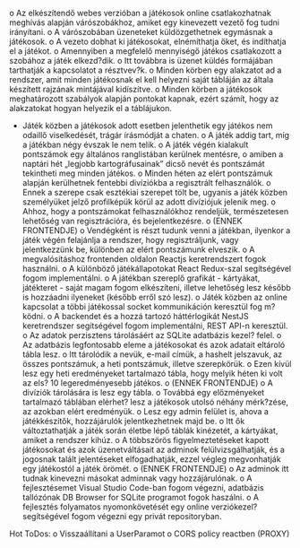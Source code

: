 o  Az elkészítendő webes verzióban a játékosok online csatlakozhatnak meghívás alapján várószobákhoz, amiket egy kinevezett vezető fog tudni irányítani.
o  A várószobában üzeneteket küldözgethetnek egymásnak a játékosok. 
o  A vezeto dobhat ki játékosokat, elnémíthatja őket, és indíthatja el a játékot.
o  Amennyiben a megfelelő mennyiségő játékos csatlakozott a szobához a játék elkezd?dik.
o  Itt továbbra is üzenet küldés formájában tarthatják a kapcsolatot a résztvev?k.
o  Minden körben egy alakzatot ad a rendszer, amit minden játékosnak el kell helyezni saját tábláján az általa készített rajzának mintájával kidíszítve.
o  Minden körben a játékosok meghatározott szabályok alapján pontokat kapnak, ezért számít, hogy az alakzatokat hogyan helyezik el a táblájukon.
-  Játék közben a játékosok adott esetben jelenthetik egy játékos nem odaillő viselkedését, trágár írásmódját a chaten.
o  A játék addig tart, míg a játékban négy évszak le nem telik.
o  A játék végén kialakult pontszámok egy általános ranglistában kerülnek mentésre, 
o  amiben a naptári hét „legjobb kartográfusainak” dicső nevét és pontszámát tekintheti meg minden játékos.
o  Minden héten az elért pontszámuk alapján kerülhetnek fentebbi divíziókba a regisztrált felhasználók.
o  Ennek a szerepe csak esztékiai szerepet tölt be, ugyanis a játék közben személyüket jelző profilképük körül az adott divíziójuk jelenik meg.
o  Ahhoz, hogy a pontszámokat felhasználókhoz rendeljük, természetesen lehetőség van regisztrációra, és bejelentkezésre.
o  (ENNEK FRONTENDJE)
o  Vendégként is részt tudunk venni a játékban, ilyenkor a játék végén felajánlja a rendszer, hogy regisztráljunk, vagy jelentkezzünk be, különben az elért pontszámunk elveszik.
o  A megvalósításhoz frontenden oldalon Reactjs keretrendszert fogok használni. 
o  A különböző játékállapotokat React Redux-szal segítségével fogom implementálni.
o  A játékban szereplő grafikát - kártyákat, játékteret - saját magam fogom elkészíteni, illetve lehetőség lesz később is hozzáadni ilyeneket (később erről szó lesz).
o  Játék közben az online kapcsolat a többi játékossal socket kommunikáción keresztül fog m?ködni. 
o  A backendet és a hozzá tartozó háttérlogikát NestJS keretrendszer segítségével fogom implementálni, REST API-n keresztül.
o  Az adatok perzisztens tárolásáért az SQLite adatbázis kezel? felel. 
o  Az adatbázis legfontosabb eleme a játékosokat és azok adatait eltároló tábla lesz.
o  Itt tárolódik a nevük, e-mail címük, a hashelt jelszavuk, az összes pontszámuk, a heti pontszámuk, illetve szerepkörük.
o  Ezen kívül lesz egy heti eredményeket tartalmazó tábla, hogy melyik héten ki volt az els? 10 legeredményesebb játékos.
o  (ENNEK FRONTENDJE)
o  A divíziók tárolására is lesz egy tábla. 
o  Továbbá egy előzményeket tartalmazó táblában elérhet? lesz a játékosok utolsó néhány mérk?zése, az azokban elért eredményük. 
o  Lesz egy admin felület is, ahova a játékkészítők, hozzájárulók jelentkezhetnek majd be. 
o  Itt ők változtathatják a játék során életbe lépő táblák kinézetét, a kártyákat, amiket a rendszer kihúz. 
o  A többszörös figyelmeztetéseket kapott játékosokat és azok üzenetváltásait az adminok felülvizsgálhatják, és a jogosnak talált jelentéseket elfogadhatják, ezzel végleg megvonhatják egy játékostól a játék örömét.
o  (ENNEK FRONTENDJE)
o  Az adminok itt tudnak kinevezni másokat adminnak vagy hozzájárulónak. 
o  A fejlesztésemet Visual Studio Code-ban fogom végezni, adatbázis tallózónak DB Browser for SQLite programot fogok haszálni.
o  A fejlesztés folyamatos nyomonkövetését egy online verziókezel? segítségével fogom végezni egy privát repositoryban.

Hot ToDos:
o Visszaállítani a UserParamot
o CORS policy reactben (PROXY)